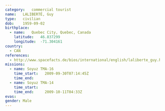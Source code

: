 ```yaml
---
category:	commercial tourist
name:	LALIBERTÉ, Guy
type:	civilian
dob:	1959-09-02
birthplace:
  - name:	Quebec City, Quebec, Canada
    latitude:	46.837299
    longitude:	-71.304161
country:
  - CAN
references:
  - http://www.spacefacts.de/bios/international/english/laliberte_guy.htm
missions:
  - name: Soyuz TMA-16
    time_start:   2009-09-30T07:14:45Z
    time_end:     
  - name: Soyuz TMA-14
    time_start:   
    time_end:     2009-10-11T04:33Z
evas:
gender:	Male
---
```

